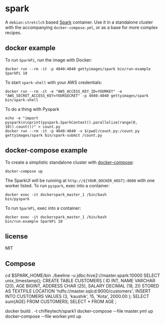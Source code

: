 # spark

A `debian:stretclch` based [Spark](http://spark.apache.org) container. Use it in a standalone cluster with the accompanying `docker-compose.yml`, or as a base for more complex recipes.

## docker example

To run `SparkPi`, run the image with Docker:

    docker run --rm -it -p 4040:4040 gettyimages/spark bin/run-example SparkPi 10

To start `spark-shell` with your AWS credentials:

    docker run --rm -it -e "AWS_ACCESS_KEY_ID=YOURKEY" -e "AWS_SECRET_ACCESS_KEY=YOURSECRET" -p 4040:4040 gettyimages/spark bin/spark-shell

To do a thing with Pyspark

    echo -e "import pyspark\n\nprint(pyspark.SparkContext().parallelize(range(0, 10)).count())" > count.py
    docker run --rm -it -p 4040:4040 -v $(pwd)/count.py:/count.py gettyimages/spark bin/spark-submit /count.py

## docker-compose example

To create a simplistic standalone cluster with [docker-compose](http://docs.docker.com/compose):

    docker-compose up

The SparkUI will be running at `http://${YOUR_DOCKER_HOST}:8080` with one worker listed. To run `pyspark`, exec into a container:

    docker exec -it dockerspark_master_1 /bin/bash
    bin/pyspark

To run `SparkPi`, exec into a container:

    docker exec -it dockerspark_master_1 /bin/bash
    bin/run-example SparkPi 10

## license

MIT


## Compose
cd $SPARK_HOME/bin
./beeline -u jdbc:hive2://master.spark:10000 
SELECT unix_timestamp();
CREATE TABLE CUSTOMERS ( ID INT, NAME VARCHAR (20), AGE BIGINT, ADDRESS CHAR (25), SALARY DECIMAL (18, 2)) STORED AS TEXTFILE LOCATION 'hdfs://master.sqlcd:9000/customers';
INSERT INTO CUSTOMERS VALUES (3, 'kaushik', 15, 'Kota', 2000.00 );
SELECT sum(AGE) FROM CUSTOMERS;
SELECT * FROM AGE ;


docker build . -t chifleytech/spark1
docker-compose --file master.yml up 
docker-compose --file worker.yml up 
